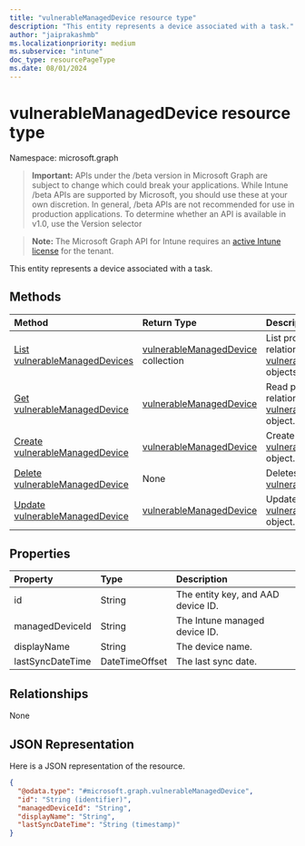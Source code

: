 ```yaml
---
title: "vulnerableManagedDevice resource type"
description: "This entity represents a device associated with a task."
author: "jaiprakashmb"
ms.localizationpriority: medium
ms.subservice: "intune"
doc_type: resourcePageType
ms.date: 08/01/2024
---
```


# vulnerableManagedDevice resource type

Namespace: microsoft.graph

> **Important:** APIs under the /beta version in Microsoft Graph are subject to change which could break your applications. While Intune /beta APIs are supported by Microsoft, you should use these at your own discretion. In general, /beta APIs are not recommended for use in production applications. To determine whether an API is available in v1.0, use the Version selector

> **Note:** The Microsoft Graph API for Intune requires an [active Intune license](https://go.microsoft.com/fwlink/?linkid=839381) for the tenant.

This entity represents a device associated with a task.

## Methods
|Method|Return Type|Description|
|:---|:---|:---|
|[List vulnerableManagedDevices](../api/intune-partnerintegration-vulnerablemanageddevice-list.md)|[vulnerableManagedDevice](../resources/intune-partnerintegration-vulnerablemanageddevice.md) collection|List properties and relationships of the [vulnerableManagedDevice](../resources/intune-partnerintegration-vulnerablemanageddevice.md) objects.|
|[Get vulnerableManagedDevice](../api/intune-partnerintegration-vulnerablemanageddevice-get.md)|[vulnerableManagedDevice](../resources/intune-partnerintegration-vulnerablemanageddevice.md)|Read properties and relationships of the [vulnerableManagedDevice](../resources/intune-partnerintegration-vulnerablemanageddevice.md) object.|
|[Create vulnerableManagedDevice](../api/intune-partnerintegration-vulnerablemanageddevice-create.md)|[vulnerableManagedDevice](../resources/intune-partnerintegration-vulnerablemanageddevice.md)|Create a new [vulnerableManagedDevice](../resources/intune-partnerintegration-vulnerablemanageddevice.md) object.|
|[Delete vulnerableManagedDevice](../api/intune-partnerintegration-vulnerablemanageddevice-delete.md)|None|Deletes a [vulnerableManagedDevice](../resources/intune-partnerintegration-vulnerablemanageddevice.md).|
|[Update vulnerableManagedDevice](../api/intune-partnerintegration-vulnerablemanageddevice-update.md)|[vulnerableManagedDevice](../resources/intune-partnerintegration-vulnerablemanageddevice.md)|Update the properties of a [vulnerableManagedDevice](../resources/intune-partnerintegration-vulnerablemanageddevice.md) object.|

## Properties
|Property|Type|Description|
|:---|:---|:---|
|id|String|The entity key, and AAD device ID.|
|managedDeviceId|String|The Intune managed device ID.|
|displayName|String|The device name.|
|lastSyncDateTime|DateTimeOffset|The last sync date.|

## Relationships
None

## JSON Representation
Here is a JSON representation of the resource.
<!-- {
  "blockType": "resource",
  "keyProperty": "id",
  "@odata.type": "microsoft.graph.vulnerableManagedDevice"
}
-->
``` json
{
  "@odata.type": "#microsoft.graph.vulnerableManagedDevice",
  "id": "String (identifier)",
  "managedDeviceId": "String",
  "displayName": "String",
  "lastSyncDateTime": "String (timestamp)"
}
```